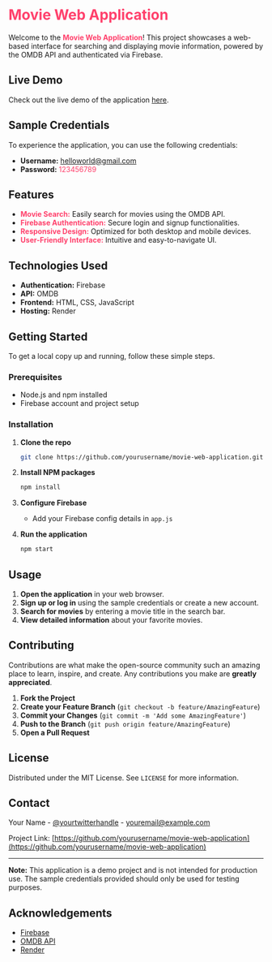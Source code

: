 # <span style="color: #ff416c;">Movie Web Application</span>

Welcome to the **<span style="color: #ff416c;">Movie Web Application</span>**! This project showcases a web-based interface for searching and displaying movie information, powered by the OMDB API and authenticated via Firebase.

## Live Demo

Check out the live demo of the application [here](https://movie-web-application1.onrender.com/index.html).

## Sample Credentials

To experience the application, you can use the following credentials:
- **Username:** <span style="color: #ff416c;">helloworld@gmail.com</span>
- **Password:** <span style="color: #ff416c;">123456789</span>

## Features

- **<span style="color: #ff416c;">Movie Search:</span>** Easily search for movies using the OMDB API.
- **<span style="color: #ff416c;">Firebase Authentication:</span>** Secure login and signup functionalities.
- **<span style="color: #ff416c;">Responsive Design:</span>** Optimized for both desktop and mobile devices.
- **<span style="color: #ff416c;">User-Friendly Interface:</span>** Intuitive and easy-to-navigate UI.

## Technologies Used

- **Authentication:** Firebase
- **API:** OMDB
- **Frontend:** HTML, CSS, JavaScript
- **Hosting:** Render

## Getting Started

To get a local copy up and running, follow these simple steps.

### Prerequisites

- Node.js and npm installed
- Firebase account and project setup

### Installation

1. **Clone the repo**
    ```sh
    git clone https://github.com/yourusername/movie-web-application.git
    ```

2. **Install NPM packages**
    ```sh
    npm install
    ```

3. **Configure Firebase**
    - Add your Firebase config details in `app.js`

4. **Run the application**
    ```sh
    npm start
    ```

## Usage

1. **Open the application** in your web browser.
2. **Sign up or log in** using the sample credentials or create a new account.
3. **Search for movies** by entering a movie title in the search bar.
4. **View detailed information** about your favorite movies.

## Contributing

Contributions are what make the open-source community such an amazing place to learn, inspire, and create. Any contributions you make are **greatly appreciated**.

1. **Fork the Project**
2. **Create your Feature Branch** (`git checkout -b feature/AmazingFeature`)
3. **Commit your Changes** (`git commit -m 'Add some AmazingFeature'`)
4. **Push to the Branch** (`git push origin feature/AmazingFeature`)
5. **Open a Pull Request**

## License

Distributed under the MIT License. See `LICENSE` for more information.

## Contact

Your Name - [@yourtwitterhandle](https://twitter.com/yourtwitterhandle) - youremail@example.com

Project Link: [https://github.com/yourusername/movie-web-application](https://github.com/yourusername/movie-web-application)

---

**Note:** This application is a demo project and is not intended for production use. The sample credentials provided should only be used for testing purposes.

## Acknowledgements

- [Firebase](https://firebase.google.com/)
- [OMDB API](http://www.omdbapi.com/)
- [Render](https://render.com/)
